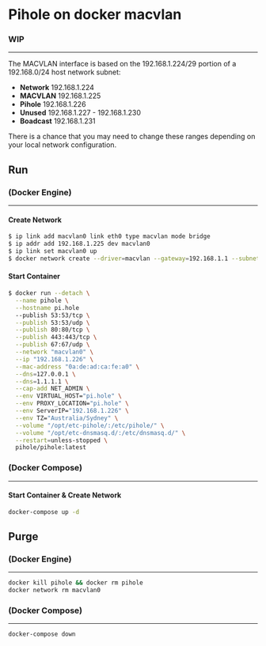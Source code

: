 # Pihole on docker macvlan
### WIP
___
The MACVLAN interface is based on the 192.168.1.224/29 portion of a 192.168.0/24 host network subnet:
* __Network__  192.168.1.224
* __MACVLAN__  192.168.1.225
* __Pihole__   192.168.1.226
* __Unused__   192.168.1.227 - 192.168.1.230
* __Boadcast__ 192.168.1.231

There is a chance that you may need to change these ranges depending on your local network configuration.

## __Run__
### __(Docker Engine)__
___

#### __Create Network__
```bash
$ ip link add macvlan0 link eth0 type macvlan mode bridge
$ ip addr add 192.168.1.225 dev macvlan0
$ ip link set macvlan0 up
$ docker network create --driver=macvlan --gateway=192.168.1.1 --subnet=192.168.1.224/29 -o parent=eth0 macvlan0
```
#### __Start Container__
```bash
$ docker run --detach \
  --name pihole \
  --hostname pi.hole
  --publish 53:53/tcp \
  --publish 53:53/udp \
  --publish 80:80/tcp \
  --publish 443:443/tcp \
  --publish 67:67/udp \
  --network "macvlan0" \
  --ip "192.168.1.226" \
  --mac-address "0a:de:ad:ca:fe:a0" \
  --dns=127.0.0.1 \
  --dns=1.1.1.1 \
  --cap-add NET_ADMIN \
  --env VIRTUAL_HOST="pi.hole" \
  --env PROXY_LOCATION="pi.hole" \
  --env ServerIP="192.168.1.226" \
  --env TZ="Australia/Sydney" \
  --volume "/opt/etc-pihole/:/etc/pihole/" \
  --volume "/opt/etc-dnsmasq.d/:/etc/dnsmasq.d/" \
  --restart=unless-stopped \
  pihole/pihole:latest
```
### __(Docker Compose)__
___
#### __Start Container & Create Network__
```bash
docker-compose up -d
```
## __Purge__
### __(Docker Engine)__
___
```bash
docker kill pihole && docker rm pihole
docker network rm macvlan0
```
### __(Docker Compose)__
___
```bash
docker-compose down
```
